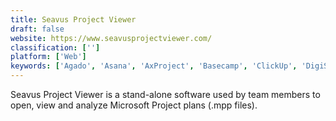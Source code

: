 ```yaml
---
title: Seavus Project Viewer
draft: false 
website: https://www.seavusprojectviewer.com/
classification: ['']
platform: ['Web']
keywords: ['Agado', 'Asana', 'AxProject', 'Basecamp', 'ClickUp', 'DigiSpoke', 'FoxPlan', 'Instant Team', 'LibrePlan', 'MOOS Project Viewer', 'Microsoft Project', 'Mpp Viewer', 'OmniPlan', 'PriceCost', 'Project Viewer 365', 'Redmine', 'Teamgantt', 'Teamwork Projects', 'Trello', 'jxProject']
---
```

Seavus Project Viewer is a stand-alone software used by team members to open, view and analyze Microsoft Project plans (.mpp files).